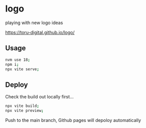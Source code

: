 # logo

playing with new logo ideas

https://toru-digital.github.io/logo/

## Usage

```bash
nvm use 18;
npm i;
npx vite serve;
```
## Deploy

Check the build out locally first...

```bash
npx vite build;
npx vite preview;
```

Push to the main branch, Github pages will depoloy automatically


